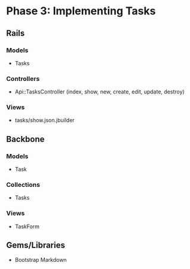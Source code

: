 # Phase 3: Implementing Tasks

## Rails
### Models
* Tasks

### Controllers
* Api::TasksController (index, show, new, create, edit, update, destroy)

### Views
* tasks/show.json.jbuilder

## Backbone
### Models
* Task

### Collections
* Tasks

### Views
* TaskForm

## Gems/Libraries
* Bootstrap Markdown
